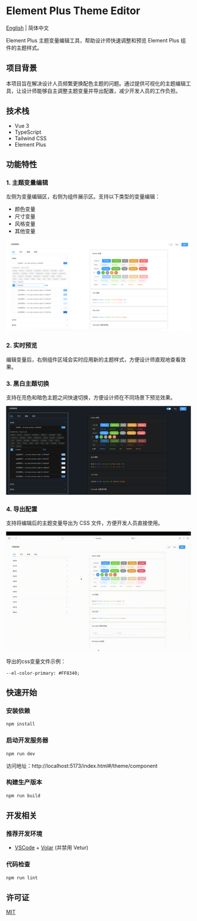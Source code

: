 # Element Plus Theme Editor

[English](README.md) | 简体中文

Element Plus 主题变量编辑工具，帮助设计师快速调整和预览 Element Plus 组件的主题样式。

## 项目背景

本项目旨在解决设计人员频繁更换配色主题的问题。通过提供可视化的主题编辑工具，让设计师能够自主调整主题变量并导出配置，减少开发人员的工作负担。

## 技术栈

- Vue 3
- TypeScript
- Tailwind CSS
- Element Plus

## 功能特性

### 1. 主题变量编辑

左侧为变量编辑区，右侧为组件展示区。支持以下类型的变量编辑：

- 颜色变量
- 尺寸变量
- 风格变量
- 其他变量

![变量编辑展示](docs/imgs/变量编辑.png)

### 2. 实时预览

编辑变量后，右侧组件区域会实时应用新的主题样式，方便设计师直观地查看效果。

### 3. 黑白主题切换

支持在亮色和暗色主题之间快速切换，方便设计师在不同场景下预览效果。

![主题切换展示](docs/imgs/主题切换.png)

### 4. 导出配置

支持将编辑后的主题变量导出为 CSS 文件，方便开发人员直接使用。

![导出功能展示](docs/imgs/导出配置.gif)

导出的css变量文件示例：

```
--el-color-primary: #FF8340;
```

## 快速开始

### 安装依赖

```sh
npm install
```

### 启动开发服务器

```sh
npm run dev
```

访问地址：http://localhost:5173/index.html#/theme/component

### 构建生产版本

```sh
npm run build
```

## 开发相关

### 推荐开发环境

- [VSCode](https://code.visualstudio.com/) + [Volar](https://marketplace.visualstudio.com/items?itemName=Vue.volar) (并禁用 Vetur)

### 代码检查

```sh
npm run lint
```

## 许可证

[MIT](LICENSE)
